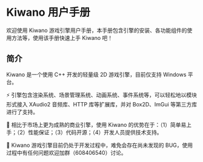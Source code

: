 # Kiwano 用户手册

欢迎使用 Kiwano 游戏引擎用户手册，本手册包含引擎的安装、各功能组件的使用方法等，使用该手册快速上手 Kiwano 吧！

## 简介

Kiwano 是一个使用 C++ 开发的轻量级 2D 游戏引擎，目前仅支持 Windows 平台。

⚡ 引擎包含渲染系统、场景管理系统、动画系统、事件系统等，可以轻松地以模块形式接入 XAudio2 音频库、HTTP 库等扩展库，并对 Box2D、ImGui 等第三方库进行了支持。

🚀 相比于市场上更为成熟的商业引擎，使用 Kiwano 的优势在于：（1）简单易上手；（2）性能保证；（3）代码开源；（4）开发人员提供技术支持。

🔨 Kiwano 游戏引擎目前仍处于开发过程中，难免会存在尚未发现的 BUG，使用过程中有任何问题欢迎加群（608406540）讨论。
